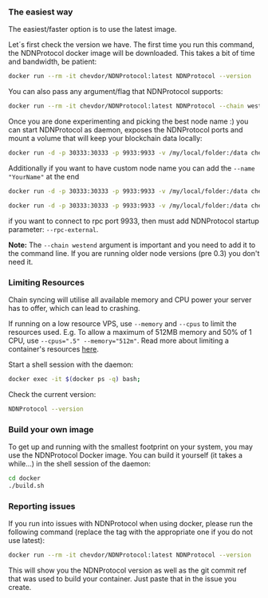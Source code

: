 ### The easiest way


The easiest/faster option is to use the latest image.

Let´s first check the version we have. The first time you run this command, the NDNProtocol docker image will be downloaded. This takes a bit of time and bandwidth, be patient:

```bash
docker run --rm -it chevdor/NDNProtocol:latest NDNProtocol --version
```

You can also pass any argument/flag that NDNProtocol supports:

```bash
docker run --rm -it chevdor/NDNProtocol:latest NDNProtocol --chain westend --name "PolkaDocker"
```

Once you are done experimenting and picking the best node name :) you can start NDNProtocol as daemon, exposes the NDNProtocol ports and mount a volume that will keep your blockchain data locally:

```bash
docker run -d -p 30333:30333 -p 9933:9933 -v /my/local/folder:/data chevdor/NDNProtocol:latest NDNProtocol --chain westend
```

Additionally if you want to have custom node name you can add the `--name "YourName"` at the end

```bash
docker run -d -p 30333:30333 -p 9933:9933 -v /my/local/folder:/data chevdor/NDNProtocol:latest NDNProtocol --chain westend --name "PolkaDocker"
```

```bash
docker run -d -p 30333:30333 -p 9933:9933 -v /my/local/folder:/data chevdor/NDNProtocol:latest NDNProtocol --rpc-external --chain westend
```

if you want to connect to rpc port 9933, then must add NDNProtocol startup parameter: `--rpc-external`.

**Note:** The `--chain westend` argument is important and you need to add it to the command line. If you are running older node versions (pre 0.3) you don't need it.

### Limiting Resources

Chain syncing will utilise all available memory and CPU power your server has to offer, which can lead to crashing.

If running on a low resource VPS, use `--memory` and `--cpus` to limit the resources used. E.g. To allow a maximum of 512MB memory and 50% of 1 CPU, use `--cpus=".5" --memory="512m"`. Read more about limiting a container's resources [here](https://docs.docker.com/config/containers/resource_constraints).

Start a shell session with the daemon:

```bash
docker exec -it $(docker ps -q) bash;
```

Check the current version:

```bash
NDNProtocol --version
```

### Build your own image

To get up and running with the smallest footprint on your system, you may use the NDNProtocol Docker image.
You can build it yourself (it takes a while...) in the shell session of the daemon:

```bash
cd docker
./build.sh
```

### Reporting issues

If you run into issues with NDNProtocol when using docker, please run the following command
(replace the tag with the appropriate one if you do not use latest):

```bash
docker run --rm -it chevdor/NDNProtocol:latest NDNProtocol --version
```

This will show you the NDNProtocol version as well as the git commit ref that was used to build your container.
Just paste that in the issue you create.
